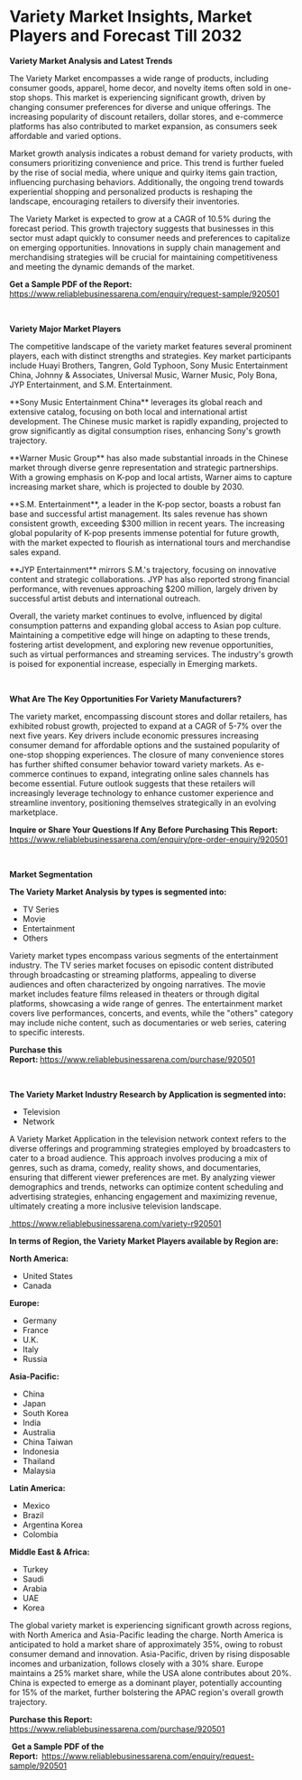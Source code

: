 <p><h1>Variety Market Insights, Market Players and Forecast Till 2032</h1></p><p><strong>Variety Market Analysis and Latest Trends</strong></p>
<p><p>The Variety Market encompasses a wide range of products, including consumer goods, apparel, home decor, and novelty items often sold in one-stop shops. This market is experiencing significant growth, driven by changing consumer preferences for diverse and unique offerings. The increasing popularity of discount retailers, dollar stores, and e-commerce platforms has also contributed to market expansion, as consumers seek affordable and varied options.</p><p>Market growth analysis indicates a robust demand for variety products, with consumers prioritizing convenience and price. This trend is further fueled by the rise of social media, where unique and quirky items gain traction, influencing purchasing behaviors. Additionally, the ongoing trend towards experiential shopping and personalized products is reshaping the landscape, encouraging retailers to diversify their inventories.</p><p>The Variety Market is expected to grow at a CAGR of 10.5% during the forecast period. This growth trajectory suggests that businesses in this sector must adapt quickly to consumer needs and preferences to capitalize on emerging opportunities. Innovations in supply chain management and merchandising strategies will be crucial for maintaining competitiveness and meeting the dynamic demands of the market.</p></p>
<p><strong>Get a Sample PDF of the Report:&nbsp;</strong> <a href="https://www.reliablebusinessarena.com/enquiry/request-sample/920501?utm_campaign=1841&utm_medium=2&utm_source=Github&utm_content=ia&utm_term=18042025&utm_id=variety">https://www.reliablebusinessarena.com/enquiry/request-sample/920501</a></p>
<p>&nbsp;</p>
<p><strong>Variety Major Market Players</strong></p>
<p><p>The competitive landscape of the variety market features several prominent players, each with distinct strengths and strategies. Key market participants include Huayi Brothers, Tangren, Gold Typhoon, Sony Music Entertainment China, Johnny & Associates, Universal Music, Warner Music, Poly Bona, JYP Entertainment, and S.M. Entertainment.</p><p>**Sony Music Entertainment China** leverages its global reach and extensive catalog, focusing on both local and international artist development. The Chinese music market is rapidly expanding, projected to grow significantly as digital consumption rises, enhancing Sony's growth trajectory.</p><p>**Warner Music Group** has also made substantial inroads in the Chinese market through diverse genre representation and strategic partnerships. With a growing emphasis on K-pop and local artists, Warner aims to capture increasing market share, which is projected to double by 2030.</p><p>**S.M. Entertainment**, a leader in the K-pop sector, boasts a robust fan base and successful artist management. Its sales revenue has shown consistent growth, exceeding $300 million in recent years. The increasing global popularity of K-pop presents immense potential for future growth, with the market expected to flourish as international tours and merchandise sales expand.</p><p>**JYP Entertainment** mirrors S.M.'s trajectory, focusing on innovative content and strategic collaborations. JYP has also reported strong financial performance, with revenues approaching $200 million, largely driven by successful artist debuts and international outreach.</p><p>Overall, the variety market continues to evolve, influenced by digital consumption patterns and expanding global access to Asian pop culture. Maintaining a competitive edge will hinge on adapting to these trends, fostering artist development, and exploring new revenue opportunities, such as virtual performances and streaming services. The industry's growth is poised for exponential increase, especially in Emerging markets.</p></p>
<p>&nbsp;</p>
<p><strong>What Are The Key Opportunities For Variety Manufacturers?</strong></p>
<p><p>The variety market, encompassing discount stores and dollar retailers, has exhibited robust growth, projected to expand at a CAGR of 5-7% over the next five years. Key drivers include economic pressures increasing consumer demand for affordable options and the sustained popularity of one-stop shopping experiences. The closure of many convenience stores has further shifted consumer behavior toward variety markets. As e-commerce continues to expand, integrating online sales channels has become essential. Future outlook suggests that these retailers will increasingly leverage technology to enhance customer experience and streamline inventory, positioning themselves strategically in an evolving marketplace.</p></p>
<p><strong>Inquire or Share Your Questions If Any Before Purchasing This Report:</strong> <a href="https://www.reliablebusinessarena.com/enquiry/pre-order-enquiry/920501?utm_campaign=1841&utm_medium=2&utm_source=Github&utm_content=ia&utm_term=18042025&utm_id=variety">https://www.reliablebusinessarena.com/enquiry/pre-order-enquiry/920501</a></p>
<p>&nbsp;</p>
<p><strong>Market Segmentation</strong></p>
<p><strong>The Variety Market Analysis by types is segmented into:</strong></p>
<p><ul><li>TV Series</li><li>Movie</li><li>Entertainment</li><li>Others</li></ul></p>
<p><p>Variety market types encompass various segments of the entertainment industry. The TV series market focuses on episodic content distributed through broadcasting or streaming platforms, appealing to diverse audiences and often characterized by ongoing narratives. The movie market includes feature films released in theaters or through digital platforms, showcasing a wide range of genres. The entertainment market covers live performances, concerts, and events, while the "others" category may include niche content, such as documentaries or web series, catering to specific interests.</p></p>
<p><strong>Purchase this Report:&nbsp;</strong><a href="https://www.reliablebusinessarena.com/purchase/920501?utm_campaign=1841&utm_medium=2&utm_source=Github&utm_content=ia&utm_term=18042025&utm_id=variety">https://www.reliablebusinessarena.com/purchase/920501</a></p>
<p>&nbsp;</p>
<p><strong>The Variety Market Industry Research by Application is segmented into:</strong></p>
<p><ul><li>Television</li><li>Network</li></ul></p>
<p><p>A Variety Market Application in the television network context refers to the diverse offerings and programming strategies employed by broadcasters to cater to a broad audience. This approach involves producing a mix of genres, such as drama, comedy, reality shows, and documentaries, ensuring that different viewer preferences are met. By analyzing viewer demographics and trends, networks can optimize content scheduling and advertising strategies, enhancing engagement and maximizing revenue, ultimately creating a more inclusive television landscape.</p></p>
<p><a href="https://www.reliablebusinessarena.com/variety-r920501?utm_campaign=1841&utm_medium=2&utm_source=Github&utm_content=ia&utm_term=18042025&utm_id=variety">&nbsp;https://www.reliablebusinessarena.com/variety-r920501</a></p>
<p><strong>In terms of Region, the Variety Market Players available by Region are:</strong></p>
<p>
    <p> <strong> North America: </strong>
        <ul>
            <li>United States</li>
            <li>Canada</li>
        </ul>
        </p> 
    <p> <strong> Europe: </strong>
        <ul>
            <li>Germany</li>
            <li>France</li>
            <li>U.K.</li>
            <li>Italy</li>
            <li>Russia</li>
        </ul>
        </p> 
    <p> <strong> Asia-Pacific: </strong>
        <ul>
            <li>China</li>
            <li>Japan</li>
            <li>South Korea</li>
            <li>India</li>
            <li>Australia</li>
            <li>China Taiwan</li>
            <li>Indonesia</li>
            <li>Thailand</li>
            <li>Malaysia</li>
        </ul>
        </p> 
    <p> <strong> Latin America: </strong>
        <ul>
            <li>Mexico</li>
            <li>Brazil</li>
            <li>Argentina Korea</li>
            <li>Colombia</li>
        </ul>
        </p> 
    <p> <strong> Middle East & Africa: </strong>
        <ul>
            <li>Turkey</li>
            <li>Saudi</li>
            <li>Arabia</li>
            <li>UAE</li>
            <li>Korea</li>
        </ul>
    </p>
    </p>
<p><p>The global variety market is experiencing significant growth across regions, with North America and Asia-Pacific leading the charge. North America is anticipated to hold a market share of approximately 35%, owing to robust consumer demand and innovation. Asia-Pacific, driven by rising disposable incomes and urbanization, follows closely with a 30% share. Europe maintains a 25% market share, while the USA alone contributes about 20%. China is expected to emerge as a dominant player, potentially accounting for 15% of the market, further bolstering the APAC region's overall growth trajectory.</p></p>
<p><strong>Purchase this Report: </strong><a href="https://www.reliablebusinessarena.com/purchase/920501?utm_campaign=1841&utm_medium=2&utm_source=Github&utm_content=ia&utm_term=18042025&utm_id=variety">https://www.reliablebusinessarena.com/purchase/920501</a></p>
<p>&nbsp;<strong>Get a Sample PDF of the Report:&nbsp;&nbsp;</strong><a href="https://www.reliablebusinessarena.com/enquiry/request-sample/920501?utm_campaign=1841&utm_medium=2&utm_source=Github&utm_content=ia&utm_term=18042025&utm_id=variety">https://www.reliablebusinessarena.com/enquiry/request-sample/920501</a></p>
<p><strong></strong></p>
<p><p></p><p></p><p></p></p>